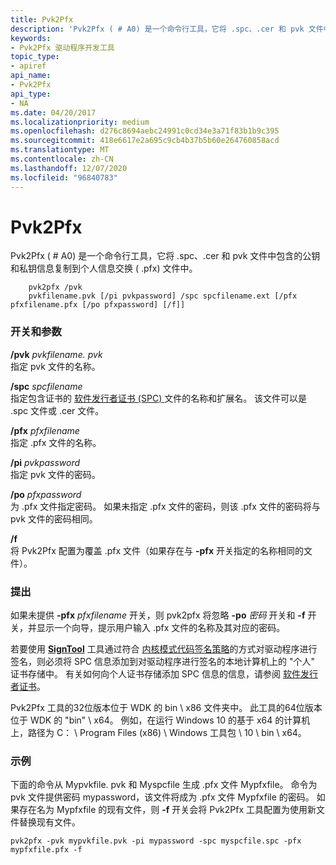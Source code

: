 ```yaml
---
title: Pvk2Pfx
description: 'Pvk2Pfx ( # A0) 是一个命令行工具，它将 .spc、.cer 和 pvk 文件中包含的公钥和私钥信息复制到个人信息交换 ( .pfx) 文件中。'
keywords:
- Pvk2Pfx 驱动程序开发工具
topic_type:
- apiref
api_name:
- Pvk2Pfx
api_type:
- NA
ms.date: 04/20/2017
ms.localizationpriority: medium
ms.openlocfilehash: d276c8694aebc24991c0cd34e3a71f83b1b9c395
ms.sourcegitcommit: 418e6617e2a695c9cb4b37b5b60e264760858acd
ms.translationtype: MT
ms.contentlocale: zh-CN
ms.lasthandoff: 12/07/2020
ms.locfileid: "96840783"
---
```

# <a name="pvk2pfx"></a>Pvk2Pfx


Pvk2Pfx ( # A0) 是一个命令行工具，它将 .spc、.cer 和 pvk 文件中包含的公钥和私钥信息复制到个人信息交换 ( .pfx) 文件中。

```
    pvk2pfx /pvk 
    pvkfilename.pvk [/pi pvkpassword] /spc spcfilename.ext [/pfx pfxfilename.pfx [/po pfxpassword] [/f]]
```

### <a name="span-idswitches_and_argumentsspanspan-idswitches_and_argumentsspanswitches-and-arguments"></a><span id="switches_and_arguments"></span><span id="SWITCHES_AND_ARGUMENTS"></span>开关和参数

<span id="_PVK_PVKFILENAME.PVK"></span>**/pvk** *pvkfilename. pvk*  
指定 pvk 文件的名称。

<span id="_SPC_SPCFILENAME.EXT"></span>**/spc** *spcfilename*  
指定包含证书的 [软件发行者证书 (SPC) ](../install/software-publisher-certificate.md) 文件的名称和扩展名。 该文件可以是 .spc 文件或 .cer 文件。

<span id="_PFX_PFXFILENAME.PFX"></span>**/pfx** *pfxfilename*  
指定 .pfx 文件的名称。

<span id="_pi_pvkpassword"></span><span id="_PI_PVKPASSWORD"></span>**/pi** *pvkpassword*  
指定 pvk 文件的密码。

<span id="_po_pfxpassword"></span><span id="_PO_PFXPASSWORD"></span>**/po** *pfxpassword*  
为 .pfx 文件指定密码。 如果未指定 .pfx 文件的密码，则该 .pfx 文件的密码将与 pvk 文件的密码相同。

<span id="_f"></span><span id="_F"></span>**/f**  
将 Pvk2Pfx 配置为覆盖 .pfx 文件（如果存在与 **-pfx** 开关指定的名称相同的文件）。

### <a name="span-idcommentsspanspan-idcommentsspancomments"></a><span id="comments"></span><span id="COMMENTS"></span>提出

如果未提供 **-pfx** *pfxfilename* 开关，则 pvk2pfx 将忽略 **-po** *密码* 开关和 **-f** 开关，并显示一个向导，提示用户输入 .pfx 文件的名称及其对应的密码。

若要使用 [**SignTool**](signtool.md) 工具通过符合 [内核模式代码签名策略](../install/kernel-mode-code-signing-policy--windows-vista-and-later-.md)的方式对驱动程序进行签名，则必须将 SPC 信息添加到对驱动程序进行签名的本地计算机上的 "个人" 证书存储中。 有关如何向个人证书存储添加 SPC 信息的信息，请参阅 [软件发行者证书](../install/software-publisher-certificate.md)。

Pvk2Pfx 工具的32位版本位于 WDK 的 bin \\ x86 文件夹中。 此工具的64位版本位于 WDK 的 "bin" \\ x64。 例如，在运行 Windows 10 的基于 x64 的计算机上，路径为 C： \\ Program Files (x86) \\ Windows 工具包 \\ 10 \\ bin \\ x64。

### <a name="span-idexamplesspanspan-idexamplesspanexamples"></a><span id="examples"></span><span id="EXAMPLES"></span>示例

下面的命令从 Mypvkfile. pvk 和 Myspcfile 生成 .pfx 文件 Mypfxfile。 命令为 pvk 文件提供密码 mypassword，该文件将成为 .pfx 文件 Mypfxfile 的密码。 如果存在名为 Mypfxfile 的现有文件，则 **-f** 开关会将 Pvk2Pfx 工具配置为使用新文件替换现有文件。

```
pvk2pfx -pvk mypvkfile.pvk -pi mypassword -spc myspcfile.spc -pfx mypfxfile.pfx -f
```

 

